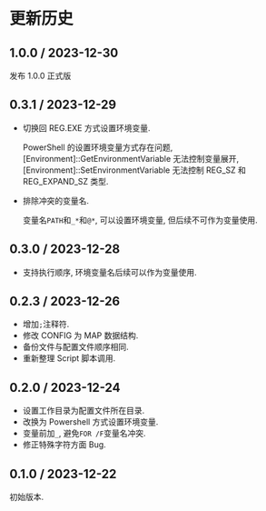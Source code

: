 # 更新历史

## 1.0.0 / 2023-12-30

发布 1.0.0 正式版

## 0.3.1 / 2023-12-29

- 切换回 REG.EXE 方式设置环境变量.

  PowerShell 的设置环境变量方式存在问题, [Environment]::GetEnvironmentVariable 无法控制变量展开, [Environment]::SetEnvironmentVariable 无法控制 REG_SZ 和 REG_EXPAND_SZ 类型.

- 排除冲突的变量名.

  变量名`PATH`和`_*`和`@*`, 可以设置环境变量, 但后续不可作为变量使用.

## 0.3.0 / 2023-12-28

- 支持执行顺序, 环境变量名后续可以作为变量使用.

## 0.2.3 / 2023-12-26

- 增加`;`注释符.
- 修改 CONFIG 为 MAP 数据结构.
- 备份文件与配置文件顺序相同.
- 重新整理 Script 脚本调用.

## 0.2.0 / 2023-12-24

- 设置工作目录为配置文件所在目录.
- 改换为 Powershell 方式设置环境变量.
- 变量前加`_`, 避免`FOR /F`变量名冲突.
- 修正特殊字符方面 Bug.

## 0.1.0 / 2023-12-22

初始版本.
